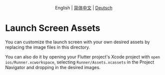 <p align="center">
    <span>English</span> |
    <a href="README.zh-CN.md">简体中文</a> |
    <a href="README.de-DE.md">Deutsch</a>
</p>

# Launch Screen Assets

You can customize the launch screen with your own desired assets by replacing the image files in this directory.

You can also do it by opening your Flutter project's Xcode project with `open ios/Runner.xcworkspace`, selecting `Runner/Assets.xcassets` in the Project Navigator and dropping in the desired images.
